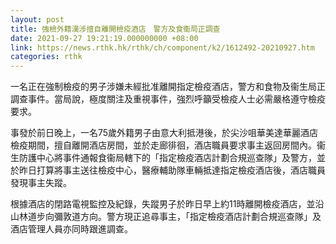 ```yaml
---
layout: post
title: 強檢外籍漢涉擅自離開檢疫酒店　警方及食衞局正調查
date: 2021-09-27 19:21:19.000000000 +08:00
link: https://news.rthk.hk/rthk/ch/component/k2/1612492-20210927.htm
categories: rthk
---
```


一名正在強制檢疫的男子涉嫌未經批准離開指定檢疫酒店，警方和食物及衞生局正調查事件。當局說，極度關注及重視事件，強烈呼籲受檢疫人士必需嚴格遵守檢疫要求。

事發於前日晚上，一名75歲外籍男子由意大利抵港後，於尖沙咀華美達華麗酒店檢疫期間，擅自離開酒店房間，並於走廊徘徊，酒店職員要求事主返回房間內。衞生防護中心將事件通報食衞局轄下的「指定檢疫酒店計劃合規巡查隊」及警方，並於昨日打算將事主送往檢疫中心，醫療輔助隊車輛抵達指定檢疫酒店後，酒店職員發現事主失蹤。

根據酒店的閉路電視監控及紀錄，失蹤男子於昨日早上約11時離開檢疫酒店，並沿山林道步向彌敦道方向。警方現正追尋事主，「指定檢疫酒店計劃合規巡查隊」及酒店管理人員亦同時跟進調查。
